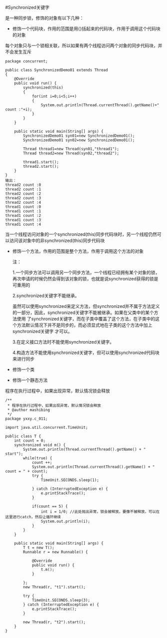 #Synchronized关键字

是一种同步锁，修饰的对象有以下几种：

* 修饰一个代码块，作用的范围是用{}括起来的代码块，作用于调用这个代码块的对象

每个对象只与一个锁相关联，所以如果有两个线程访问两个对象的同步代码块，并不会发生互斥

```
package concurrent;

public class SynchronizedDemo01 extends Thread
{
	@Override
	public void run() {
		synchronized(this)
		{
			for(int i=0;i<5;i++)
			{
				System.out.println(Thread.currentThread().getName()+" count :"+i);
			}
		}
	}

	public static void main(String[] args) {
		SynchronizedDemo01 syn01=new SynchronizedDemo01();
		SynchronizedDemo01 syn02=new SynchronizedDemo01();
		
		Thread thread1=new Thread(syn01,"thread1");
		Thread thread2=new Thread(syn02,"thread2");
		
		thread1.start();
		thread2.start();
	}
}
输出：
thread2 count :0
thread2 count :1
thread2 count :2
thread2 count :3
thread2 count :4
thread1 count :0
thread1 count :1
thread1 count :2
thread1 count :3
thread1 count :4

```

  当一个线程访问对象的一个synchronized(this)同步代码块时，另一个线程仍然可以访问该对象中的非synchronized(this)同步代码块

* 修饰一个方法，作用的范围是整个方法，作用于调用这个方法的对象

  注：
  
  1.一个同步方法可以调用另一个同步方法，一个线程已经拥有某个对象的锁，再次申请的时候仍然会得到该对象的锁，也就是说synchronized获得的锁是可重用的

  2.synchronized关键字不能继承。
  
  虽然可以使用synchronized来定义方法，但synchronized并不属于方法定义的一部分，因此，synchronized关键字不能被继承。如果在父类中的某个方法使用
  了synchronized关键字，而在子类中覆盖了这个方法，在子类中的这个方法默认情况下并不是同步的，而必须显式地在子类的这个方法中加上synchronized关键字
  才可以。
  
  3.在定义接口方法时不能使用synchronized关键字。

  4.构造方法不能使用synchronized关键字，但可以使用synchronized代码块来进行同步
  
* 修饰一个类

* 修饰一个静态方法

程序在执行过程中，如果出现异常，默认情况锁会释放
```
/**
 * 程序在执行过程中，如果出现异常，默认情况锁会释放
 * @author mashibing
 */
package yxxy.c_011;

import java.util.concurrent.TimeUnit;

public class T {
	int count = 0;
	synchronized void m() {
		System.out.println(Thread.currentThread().getName() + " start");
		while(true) {
			count ++;
			System.out.println(Thread.currentThread().getName() + " count = " + count);
			try {
				TimeUnit.SECONDS.sleep(1);
				
			} catch (InterruptedException e) {
				e.printStackTrace();
			}
			
			if(count == 5) {
				int i = 1/0; //此处抛出异常，锁会被释放，要像不被释放，可以在这里进行catch，然后让循环继续
				System.out.println(i);
			}
		}
	}
	
	public static void main(String[] args) {
		T t = new T();
		Runnable r = new Runnable() {

			@Override
			public void run() {
				t.m();
			}
			
		};
		new Thread(r, "t1").start();
		
		try {
			TimeUnit.SECONDS.sleep(3);
		} catch (InterruptedException e) {
			e.printStackTrace();
		}
		
		new Thread(r, "t2").start();
	}
}
```

